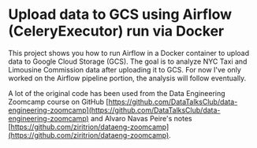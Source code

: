 # Upload data to GCS using Airflow (CeleryExecutor) run via Docker

This project shows you how to run Airflow in a Docker container to upload data to Google Cloud Storage (GCS). The goal is to analyze NYC Taxi and Limousine Commission data after uploading it to GCS. For now I've only worked on the Airflow pipeline portion, the analysis will follow eventually.

A lot of the original code has been used from the Data Engineering Zoomcamp course on GitHub [https://github.com/DataTalksClub/data-engineering-zoomcamp](https://github.com/DataTalksClub/data-engineering-zoomcamp) and Alvaro Navas Peire's notes [https://github.com/ziritrion/dataeng-zoomcamp](https://github.com/ziritrion/dataeng-zoomcamp).

